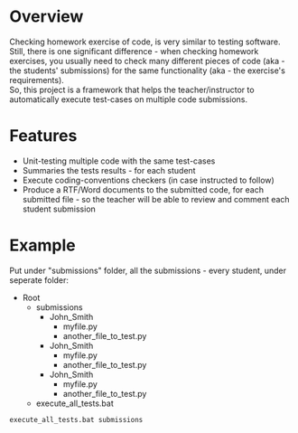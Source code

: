 # Overview
Checking homework exercise of code, is very similar to testing software.  
Still, there is one significant difference - when checking homework exercises, you usually need to check many different pieces of code (aka - the students' submissions) for the same functionality (aka - the exercise's requirements).  
So, this project is a framework that helps the teacher/instructor to automatically execute test-cases on multiple code submissions.

# Features
* Unit-testing multiple code with the same test-cases
* Summaries the tests results - for each student
* Execute coding-conventions checkers (in case instructed to follow)
* Produce a RTF/Word documents to the submitted code, for each submitted file - so the teacher will be able to review and comment each student submission


# Example
Put under "submissions" folder, all the submissions - every student, under seperate folder:

- Root
  - submissions
    - John_Smith
      - myfile.py
      - another_file_to_test.py
    - John_Smith
      - myfile.py
      - another_file_to_test.py
    - John_Smith
      - myfile.py
      - another_file_to_test.py
  - execute_all_tests.bat
```bat
execute_all_tests.bat submissions
```
